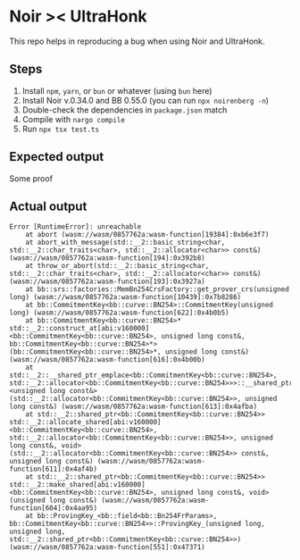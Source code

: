 # Noir >< UltraHonk

This repo helps in reproducing a bug when using Noir and UltraHonk.

## Steps

1. Install `npm`, `yarn`, or `bun` or whatever (using `bun` here)
2. Install Noir v.0.34.0 and BB 0.55.0 (you can run `npx noirenberg -n`)
3. Double-check the dependencies in `package.json` match
4. Compile with `nargo compile`
5. Run `npx tsx test.ts`

## Expected output

Some proof

## Actual output

```bash!
Error [RuntimeError]: unreachable
    at abort (wasm://wasm/0857762a:wasm-function[19384]:0xb6e3f7)
    at abort_with_message(std::__2::basic_string<char, std::__2::char_traits<char>, std::__2::allocator<char>> const&) (wasm://wasm/0857762a:wasm-function[194]:0x392b8)
    at throw_or_abort(std::__2::basic_string<char, std::__2::char_traits<char>, std::__2::allocator<char>> const&) (wasm://wasm/0857762a:wasm-function[193]:0x3927a)
    at bb::srs::factories::MemBn254CrsFactory::get_prover_crs(unsigned long) (wasm://wasm/0857762a:wasm-function[10439]:0x7b8286)
    at bb::CommitmentKey<bb::curve::BN254>::CommitmentKey(unsigned long) (wasm://wasm/0857762a:wasm-function[622]:0x4b0b5)
    at bb::CommitmentKey<bb::curve::BN254>* std::__2::construct_at[abi:v160000]<bb::CommitmentKey<bb::curve::BN254>, unsigned long const&, bb::CommitmentKey<bb::curve::BN254>*>(bb::CommitmentKey<bb::curve::BN254>*, unsigned long const&) (wasm://wasm/0857762a:wasm-function[616]:0x4b00b)
    at std::__2::__shared_ptr_emplace<bb::CommitmentKey<bb::curve::BN254>, std::__2::allocator<bb::CommitmentKey<bb::curve::BN254>>>::__shared_ptr_emplace[abi:v160000]<unsigned long const&>(std::__2::allocator<bb::CommitmentKey<bb::curve::BN254>>, unsigned long const&) (wasm://wasm/0857762a:wasm-function[613]:0x4afba)
    at std::__2::shared_ptr<bb::CommitmentKey<bb::curve::BN254>> std::__2::allocate_shared[abi:v160000]<bb::CommitmentKey<bb::curve::BN254>, std::__2::allocator<bb::CommitmentKey<bb::curve::BN254>>, unsigned long const&, void>(std::__2::allocator<bb::CommitmentKey<bb::curve::BN254>> const&, unsigned long const&) (wasm://wasm/0857762a:wasm-function[611]:0x4af4b)
    at std::__2::shared_ptr<bb::CommitmentKey<bb::curve::BN254>> std::__2::make_shared[abi:v160000]<bb::CommitmentKey<bb::curve::BN254>, unsigned long const&, void>(unsigned long const&) (wasm://wasm/0857762a:wasm-function[604]:0x4aa95)
    at bb::ProvingKey_<bb::field<bb::Bn254FrParams>, bb::CommitmentKey<bb::curve::BN254>>::ProvingKey_(unsigned long, unsigned long, std::__2::shared_ptr<bb::CommitmentKey<bb::curve::BN254>>) (wasm://wasm/0857762a:wasm-function[551]:0x47371)
```
